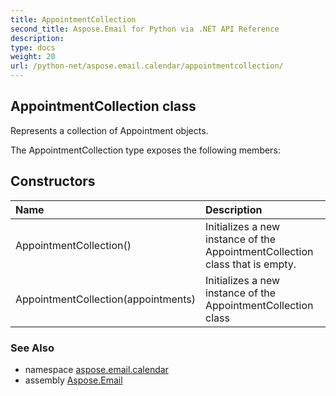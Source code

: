 ```yaml
---
title: AppointmentCollection
second_title: Aspose.Email for Python via .NET API Reference
description: 
type: docs
weight: 20
url: /python-net/aspose.email.calendar/appointmentcollection/
---
```


## AppointmentCollection class

Represents a collection of Appointment objects.

The AppointmentCollection type exposes the following members:
## Constructors
| Name | Description |
| :- | :- |
|AppointmentCollection()|Initializes a new instance of the AppointmentCollection class that is empty.|
|AppointmentCollection(appointments)|Initializes a new instance of the AppointmentCollection class|

### See Also

* namespace [aspose.email.calendar](/python-net/aspose.email.calendar/)
* assembly [Aspose.Email](/python-net/)


